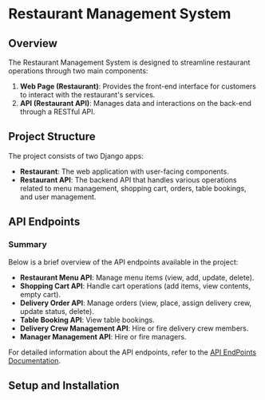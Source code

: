 # Restaurant Management System


## Overview

The Restaurant Management System is designed to streamline restaurant operations through two main components:

1. **Web Page (Restaurant)**: Provides the front-end interface for customers to interact with the restaurant's services.
2. **API (Restaurant API)**: Manages data and interactions on the back-end through a RESTful API.


## Project Structure

The project consists of two Django apps:

- **Restaurant**: The web application with user-facing components.
- **Restaurant API**: The backend API that handles various operations related to menu management, shopping cart, orders, table bookings, and user management.


## API Endpoints

### Summary
Below is a brief overview of the API endpoints available in the project:

- **Restaurant Menu API**: Manage menu items (view, add, update, delete).
- **Shopping Cart API**: Handle cart operations (add items, view contents, empty cart).
- **Delivery Order API**: Manage orders (view, place, assign delivery crew, update status, delete).
- **Table Booking API**: View table bookings.
- **Delivery Crew Management API**: Hire or fire delivery crew members.
- **Manager Management API**: Hire or fire managers.

For detailed information about the API endpoints, refer to the [API EndPoints Documentation](documentation/API.md).

## Setup and Installation







